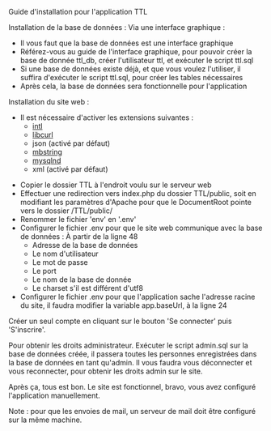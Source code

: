 Guide d'installation pour l'application TTL

Installation de la base de données :
Via une interface graphique :
 - Il vous faut que la base de données est une interface graphique
 - Référez-vous au guide de l'interface graphique, pour pouvoir créer la base de donnée ttl_db, créer l'utilisateur ttl, et exécuter le script ttl.sql
 - Si une base de données existe déjà, et que vous voulez l'utiliser, il suffira d'exécuter le script ttl.sql, pour créer les tables nécessaires
 - Après cela, la base de données sera fonctionnelle pour l'application

Installation du site web :
* Il est nécessaire d'activer les extensions suivantes :
  * [intl](http://php.net/manual/en/intl.requirements.php)
  * [libcurl](http://php.net/manual/en/curl.requirements.php)
  * json (activé par défaut)
  * [mbstring](http://php.net/manual/en/mbstring.installation.php)
  * [mysqlnd](http://php.net/manual/en/mysqlnd.install.php)
  * xml (activé par défaut)
- Copier le dossier TTL à l'endroit voulu sur le serveur web
- Effectuer une redirection vers index.php du dossier TTL/public, soit en modifiant les paramètres d'Apache pour que le DocumentRoot pointe vers le dossier /TTL/public/
- Renommer le fichier 'env' en '.env'
- Configurer le fichier .env pour que le site web communique avec la base de données : À partir de la ligne 48
  - Adresse de la base de données
  - Le nom d'utilisateur
  - Le mot de passe
  - Le port
  - Le nom de la base de donnée
  - Le charset s'il est différent d'utf8
- Configurer le fichier .env pour que l'application sache l'adresse racine du site, il faudra modifier la variable app.baseUrl, à la ligne 24

Créer un seul compte en cliquant sur le bouton 'Se connecter' puis 'S'inscrire'.

Pour obtenir les droits administrateur.
Exécuter le script admin.sql sur la base de données créée, il passera toutes les personnes enregistrées dans la base de données en tant qu'admin.
Il vous faudra vous déconnecter et vous reconnecter, pour obtenir les droits admin sur le site.

Après ça, tous est bon. Le site est fonctionnel, bravo, vous avez configuré l'application manuellement.

Note : pour que les envoies de mail, un serveur de mail doit être configuré sur la même machine.